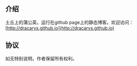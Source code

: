 ## 介绍

土丘上的蒲公英，运行在github page上的静态博客。欢迎访问：[http://dracarys.github.io](http://dracarys.github.io)

## 协议
如无特别说明，作者保留所有权利。
